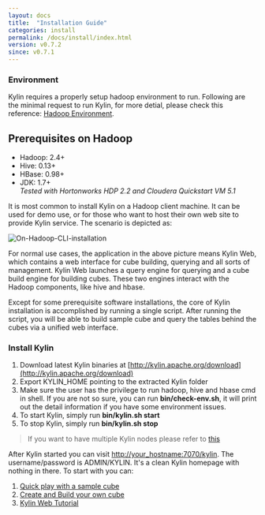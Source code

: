 ```yaml
---
layout: docs
title:  "Installation Guide"
categories: install
permalink: /docs/install/index.html
version: v0.7.2
since: v0.7.1
---
```


### Environment

Kylin requires a properly setup hadoop environment to run. Following are the minimal request to run Kylin, for more detial, please check this reference: [Hadoop Environment](hadoop_env.html).

## Prerequisites on Hadoop

* Hadoop: 2.4+
* Hive: 0.13+
* HBase: 0.98+
* JDK: 1.7+  
_Tested with Hortonworks HDP 2.2 and Cloudera Quickstart VM 5.1_


It is most common to install Kylin on a Hadoop client machine. It can be used for demo use, or for those who want to host their own web site to provide Kylin service. The scenario is depicted as:

![On-Hadoop-CLI-installation](/images/install/on_cli_install_scene.png)

For normal use cases, the application in the above picture means Kylin Web, which contains a web interface for cube building, querying and all sorts of management. Kylin Web launches a query engine for querying and a cube build engine for building cubes. These two engines interact with the Hadoop components, like hive and hbase.

Except for some prerequisite software installations, the core of Kylin installation is accomplished by running a single script. After running the script, you will be able to build sample cube and query the tables behind the cubes via a unified web interface.

### Install Kylin

1. Download latest Kylin binaries at [http://kylin.apache.org/download](http://kylin.apache.org/download)
2. Export KYLIN_HOME pointing to the extracted Kylin folder
3. Make sure the user has the privilege to run hadoop, hive and hbase cmd in shell. If you are not so sure, you can run **bin/check-env.sh**, it will print out the detail information if you have some environment issues.
4. To start Kylin, simply run **bin/kylin.sh start**
5. To stop Kylin, simply run **bin/kylin.sh stop**

> If you want to have multiple Kylin nodes please refer to [this](kylin_cluster.html)

After Kylin started you can visit <http://your_hostname:7070/kylin>. The username/password is ADMIN/KYLIN. It's a clean Kylin homepage with nothing in there. To start with you can:

1. [Quick play with a sample cube](../tutorial/kylin_sample.html)
2. [Create and Build your own cube](../tutorial/create_cube.html)
3. [Kylin Web Tutorial](../tutorial/web.html)

